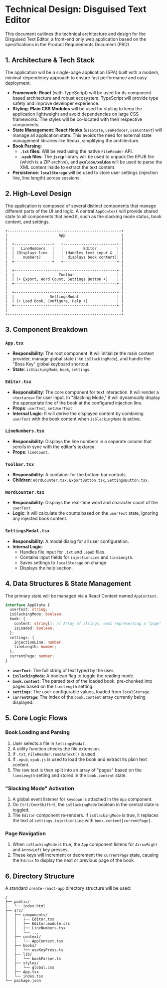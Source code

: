 # Technical Design: Disguised Text Editor

This document outlines the technical architecture and design for the Disguised Text Editor, a front-end only web application based on the specifications in the Product Requirements Document (PRD).

## 1. Architecture & Tech Stack

The application will be a single-page application (SPA) built with a modern, minimal-dependency approach to ensure fast performance and easy deployment.

- **Framework**: **React** (with TypeScript) will be used for its component-based architecture and robust ecosystem. TypeScript will provide type safety and improve developer experience.
- **Styling**: **Plain CSS Modules** will be used for styling to keep the application lightweight and avoid dependencies on large CSS frameworks. The styles will be co-located with their respective components.
- **State Management**: **React Hooks** (`useState`, `useReducer`, `useContext`) will manage all application state. This avoids the need for external state management libraries like Redux, simplifying the architecture.
- **Book Parsing**:
    - **`.txt` files**: Will be read using the native `FileReader` API.
    - **`.epub` files**: The **`jszip`** library will be used to unpack the EPUB file (which is a ZIP archive), and **`@xmldom/xmldom`** will be used to parse the XML content inside to extract the text content.
- **Persistence**: **`localStorage`** will be used to store user settings (injection line, line length) across sessions.

## 2. High-Level Design

The application is composed of several distinct components that manage different parts of the UI and logic. A central `AppContext` will provide shared state to all components that need it, such as the slacking mode status, book content, and settings.

```
+---------------------------------------------------+
|                       App                         |
|                                                   |
|  +-----------------+   +------------------------+ |
|  |   LineNumbers   |   |         Editor         | |
|  | (Displays line  |   | (Handles text input &  | |
|  |    numbers)     |   |  displays book content)| |
|  +-----------------+   +------------------------+ |
|                                                   |
|  +----------------------------------------------+ |
|  |                    Toolbar                   | |
|  | (+ Export, Word Count, Settings Button +)    | |
|  +----------------------------------------------+ |
|                                                   |
|  +----------------------------------------------+ |
|  |                SettingsModal                 | |
|  | (+ Load Book, Configure, Help +)             | |
|  +----------------------------------------------+ |
|                                                   |
+---------------------------------------------------+
```

## 3. Component Breakdown

### `App.tsx`
- **Responsibility**: The root component. It will initialize the main context provider, manage global state (like `isSlackingMode`), and handle the "Boss Key" global keyboard shortcut.
- **State**: `isSlackingMode`, `book`, `settings`.

### `Editor.tsx`
- **Responsibility**: The core component for text interaction. It will render a `<textarea>` for user input. In "Slacking Mode," it will dynamically display the appropriate line of the book at the configured injection line.
- **Props**: `userText`, `setUserText`.
- **Internal Logic**: It will derive the displayed content by combining `userText` with the book content when `isSlackingMode` is active.

### `LineNumbers.tsx`
- **Responsibility**: Displays the line numbers in a separate column that scrolls in sync with the editor's textarea.
- **Props**: `lineCount`.

### `Toolbar.tsx`
- **Responsibility**: A container for the bottom bar controls.
- **Children**: `WordCounter.tsx`, `ExportButton.tsx`, `SettingsButton.tsx`.

### `WordCounter.tsx`
- **Responsibility**: Displays the real-time word and character count of the `userText`.
- **Logic**: It will calculate the counts based on the `userText` state, ignoring any injected book content.

### `SettingsModal.tsx`
- **Responsibility**: A modal dialog for all user configuration.
- **Internal Logic**:
    - Handles file input for `.txt` and `.epub` files.
    - Contains input fields for `injectionLine` and `lineLength`.
    - Saves settings to `localStorage` on change.
    - Displays the help section.

## 4. Data Structures & State Management

The primary state will be managed via a React Context named `AppContext`.

```typescript
interface AppState {
  userText: string;
  isSlackingMode: boolean;
  book: {
    content: string[]; // Array of strings, each representing a "page" or chunk
    isLoaded: boolean;
  };
  settings: {
    injectionLine: number;
    lineLength: number;
  };
  currentPage: number;
}
```

- **`userText`**: The full string of text typed by the user.
- **`isSlackingMode`**: A boolean flag to toggle the reading mode.
- **`book.content`**: The parsed text of the loaded book, pre-chunked into pages based on the `lineLength` setting.
- **`settings`**: The user-configurable values, loaded from `localStorage`.
- **`currentPage`**: The index of the `book.content` array currently being displayed.

## 5. Core Logic Flows

### Book Loading and Parsing
1.  User selects a file in `SettingsModal`.
2.  A utility function checks the file extension.
3.  If `.txt`, `FileReader.readAsText()` is used.
4.  If `.epub`, `epub.js` is used to load the book and extract its plain text content.
5.  The raw text is then split into an array of "pages" based on the `lineLength` setting and stored in the `book.content` state.

### "Slacking Mode" Activation
1.  A global event listener for `keydown` is attached in the `App` component.
2.  On `Ctrl/Cmd+Shift+S`, the `isSlackingMode` boolean in the central state is toggled.
3.  The `Editor` component re-renders. If `isSlackingMode` is true, it replaces the text at `settings.injectionLine` with `book.content[currentPage]`.

### Page Navigation
1.  When `isSlackingMode` is true, the `App` component listens for `ArrowRight` and `ArrowLeft` key presses.
2.  These keys will increment or decrement the `currentPage` state, causing the `Editor` to display the next or previous page of the book.

## 6. Directory Structure

A standard `create-react-app` directory structure will be used:

```
/
├── public/
│   └── index.html
├── src/
│   ├── components/
│   │   ├── Editor.tsx
│   │   ├── Editor.module.css
│   │   ├── LineNumbers.tsx
│   │   └── ...
│   ├── context/
│   │   └── AppContext.tsx
│   ├── hooks/
│   │   └── useKeyPress.ts
│   ├── lib/
│   │   └── bookParser.ts
│   ├── styles/
│   │   └── global.css
│   ├── App.tsx
│   └── index.tsx
└── package.json
```
